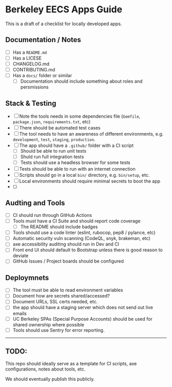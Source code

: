 # Berkeley EECS Apps Guide

This is a draft of a checklist for locally developed apps.

## Documentation / Notes
- [ ] Has a `README.md`
- [ ] Has a LICESE
- [ ] CHANGELOG.md
- [ ] CONTRIBUTING.md
- [ ] Has a `docs/` folder or similar
  - [ ] Documentation should include something about roles and persmissions

## Stack & Testing
- [ ] Note the tools needs in some dependencies file (`Gemfile`, `package.json`, `requirements.txt`, etc)
- [ ] There should be automated test cases
- [ ] The tool needs to have an awareness of different environments, e.g. `development`, `test`, `staging`, `production`.
- [ ] The app should have a `.github/` folder with a CI script
  - [ ] Should be able to run unit tests
  - [ ] Shuld run full integration tests
  - [ ] Tests should use a headless browser for some tests
- [ ] Tests should be able to run with an internet connection
- [ ] Scripts should go in a local `bin/` directory, e.g. `bin/setup`, etc.
- [ ] Local environments should require minimal secrets to boot the app
- [ ]

## Audting and Tools
- [ ] CI should run through GitHub Actions
- [ ] Tools must have a CI Suite and should report code coverage
  - [ ] The README should include badges
- [ ] Tools should use a code linter (eslint, rubocop, pep8 / pylance, etc)
- [ ] Automatic security vuln scanning (CodeQL, snyk, brakeman, etc)
- [ ] axe accessibility auditing should run in Dev and CI
- [ ] Front end UI should default to Bootstrap unless there is good reason to deviate
- [ ] GitHub Issues / Project boards should be configured

## Deploymnets
- [ ] The tool must be able to read environment variables
- [ ] Document how are secrets shared/accessed?
- [ ] Document URLs, SSL certs needed, etc.
- [ ] the app should have a staging server which does not send out live emails
- [ ] UC Berkeley SPAs (Special Purpose Accounts) should be used for shared ownership where possible
- [ ] Tools should use Sentry for error reporting.

---

## TODO:

This repo should ideally serve as a template for CI scripts, axe configurations, notes about tools, etc.

We should eventually publish this publicly.
